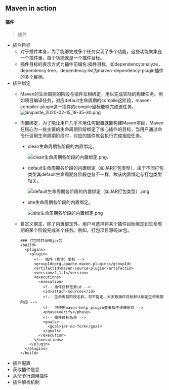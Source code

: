 ## Maven in action
#### 插件
> 插件
  * 插件目标
    * 对于插件本身，为了能够完成多个任务实现了多个功能，这些功能聚集在一个插件里，每个功能就是一个插件目标。
    * 插件目标的表示方式为插件前缀名:插件目标，如dependency:analyze，dependency:tree，dependency:list为maven-dependency-plugin插件的多个目标。
  * 插件绑定
    * Maven的生命周期的阶段与插件互相绑定，用以完成实际的构建任务。例如项目编译任务，对应default生命周期的compile这阶段，maven-compiler-plugin这一插件的compile目标能够完成该任务。
      ![Snipaste_2020-02-15_18-35-30.png](https://i.loli.net/2020/02/15/wsYalUr6W1kCRuq.png)
    * 内置绑定，为了能让用户几乎不用任何配置就能构建Maven项目，Maven在核心为一些主要的生命周期阶段绑定了核心插件的目标，当用户通过命令行调用生命周期阶段时，对应的插件就会执行完成相应任务。
      * clean生命周期各阶段的内置绑定。

        ![clean生命周期各阶段的内置绑定.png](https://i.loli.net/2020/02/16/rZhaMvGDjAS1Y65.png)、

      * default生命周期各阶段的内置绑定（如JAR打包类型），由于不同打包类型其default生命周期各阶段也各不一样，故该内置绑定与打包类型相关。

        ![default生命周期各阶段的内置绑定（如JAR打包类型）.png](https://i.loli.net/2020/02/16/78M2hYgsJSBWCGE.png)

      * site生命周期各阶段的内置绑定。

        ![site生命周期各阶段的内置绑定.png](https://i.loli.net/2020/02/16/R2dKjMfN8Uq56vB.png)

    * 自定义绑定，除了内置绑定外，用户可选择将某个插件目标绑定到生命周期的某个阶段完成某个任务。例如，打包项目源码jar包。
      ```
      ### 打包项目源码jar包
      <build>
        <plugins>
          <plugin>
            <!-- 插件（构件）坐标 -->
            <groupId>org.apache.maven.plugins</groupId>
            <artifactId>maven-source-plugin</artifactId>
            <version>2.1.1</version>
            <executions>
              <execution>
                <!-- 插件目标任务id -->
                <id>attach-sources</id>
                <!-- 生命周期阶段名称，可不指定，大多数插件目标默认绑定生命周期阶段 -->
                <!-- 可使用maven-help-plugin查看插件详细信息 -->
                <phase>verify</phase>
                <!-- 插件目标名称 -->
                <goals>
                  <goal>jar-no-fork</goal>
                </goals>
              </execution>
            </executions>
          </plugin>
        </plugins>
      </build>
      ```
  * 插件配置
  * 获取插件信息
  * 从命令行调用插件
  * 插件解析机制